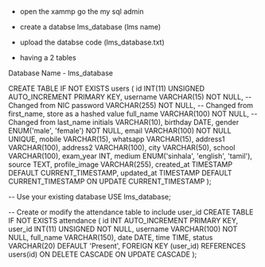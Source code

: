 

- open the xammp go the my sql admin

- create a databse  lms_database (lms name)

- upload the databse code (lms_database.txt)

- having a 2 tables

Database Name - lms_database

CREATE TABLE IF NOT EXISTS users (
    id INT(11) UNSIGNED AUTO_INCREMENT PRIMARY KEY,
    username VARCHAR(15) NOT NULL, -- Changed from NIC
    password VARCHAR(255) NOT NULL, -- Changed from first_name, store as a hashed value
    full_name VARCHAR(100) NOT NULL, -- Changed from last_name
    initials VARCHAR(10),
    birthday DATE,
    gender ENUM('male', 'female') NOT NULL,
    email VARCHAR(100) NOT NULL UNIQUE,
    mobile VARCHAR(15),
    whatsapp VARCHAR(15),
    address1 VARCHAR(100),
    address2 VARCHAR(100),
    city VARCHAR(50),
    school VARCHAR(100),
    exam_year INT,
    medium ENUM('sinhala', 'english', 'tamil'),
    source TEXT,
    profile_image VARCHAR(255),
    created_at TIMESTAMP DEFAULT CURRENT_TIMESTAMP,
    updated_at TIMESTAMP DEFAULT CURRENT_TIMESTAMP ON UPDATE CURRENT_TIMESTAMP
);


-- Use your existing database
USE lms_database;

-- Create or modify the attendance table to include user_id
CREATE TABLE IF NOT EXISTS attendance (
    id INT AUTO_INCREMENT PRIMARY KEY,
    user_id INT(11) UNSIGNED NOT NULL,
    username VARCHAR(100) NOT NULL,
    full_name VARCHAR(150),
    date DATE,
    time TIME,
    status VARCHAR(20) DEFAULT 'Present',
    FOREIGN KEY (user_id) REFERENCES users(id) ON DELETE CASCADE ON UPDATE CASCADE
);
